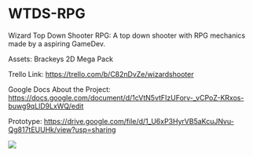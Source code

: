 # WTDS-RPG
Wizard Top Down Shooter RPG:
A top down shooter with RPG mechanics made by a aspiring GameDev.

Assets:
Brackeys 2D Mega Pack

Trello Link:
https://trello.com/b/C82nDvZe/wizardshooter

Google Docs About the Project:
https://docs.google.com/document/d/1cVtN5vtFIzUForv-_vCPoZ-KRxos-buwg9qLlD9LxWQ/edit

Prototype:
https://drive.google.com/file/d/1_U6xP3HyrVB5aKcuJNvu-Qg817tEUUHk/view?usp=sharing

![](https://github.com/luizeduardogagnoamancio/Wizard-Shooter/blob/main/GIFS/shootingGif.gif)
